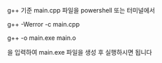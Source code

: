 g++ 기준 main.cpp 파일을 powershell 또는 터미널에서


g++ -Werror -c main.cpp


g++ -o main.exe main.o


을 입력하여 main.exe 파일을 생성 후 실행하시면 됩니다
